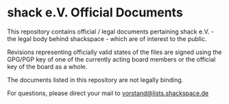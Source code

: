 shack e.V. Official Documents
==================

This repository contains official / legal documents pertaining shack e.V. - the legal body behind shackspace - which are of interest to the public.

Revisions representing officially valid states of the files are signed using the GPG/PGP key of one of the currently acting board members or the official key of the board as a whole.

The documents listed in this repository are not legally binding.

For questions, please direct your mail to [vorstand@lists.shackspace.de](mailto:vorstand@lists.shackspace.de)
